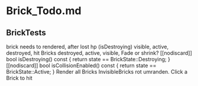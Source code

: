 # Brick_Todo.md

## BrickTests

brick needs to rendered, after lost hp (isDestroying)
visible, active, destroyed, hit
Bricks destroyed, active, visible, Fade or shrink?
[[nodiscard]] bool isDestroying() const { return state == BrickState::Destroying; }
[[nodiscard]] bool isCollisionEnabled() const { return state == BrickState::Active; }
Render all Bricks
InvisibleBricks rot umranden.
Click a Brick to hit
